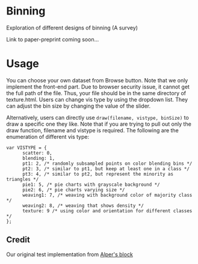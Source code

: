 # Binning
Exploration of different designs of binning (A survey)

Link to paper-preprint coming soon...

# Usage
You can choose your own dataset  from Browse button. 
Note that we only implement the front-end part. 
Due to browser security issue, it cannot get the full path of the file.
Thus, your file should be in the same directory of texture.html.
Users can change vis type by using the dropdown list.
They can adjust the bin size by changing the value of the slider.

Alternatively, users can directly use ```draw(filename, vistype, binSize)``` to draw a specific one they like.
Note that if you are trying to pull out only the draw function, filename and vistype is required.
The following are the enumeration of different vis type:
```
var VISTYPE = {
	  scatter: 0,
	  blending: 1,
	  pt1: 2, /* randomly subsampled points on color blending bins */
	  pt2: 3, /* similar to pt1, but keep at least one in a class */
	  pt3: 4, /* similar to pt2, but represent the minority as triangles */
	  pie1: 5, /* pie charts with grayscale background */
	  pie2: 6, /* pie charts varying size */
	  weaving1: 7, /* weaving with background color of majority class */
	  weaving2: 8, /* weaving that shows density */
	  texture: 9 /* using color and orientation for different classes */
};
```

## Credit
Our original test implementation from [Alper's block](http://bl.ocks.org/yelper/307b1cef7ef792722d4cbde61099a265)
